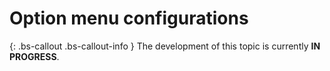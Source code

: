 # Option menu configurations

{: .bs-callout .bs-callout-info }
The development of this topic is currently **IN PROGRESS**.